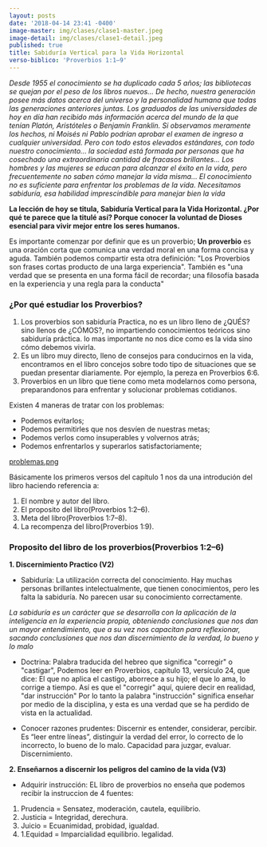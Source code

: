 ```yaml
---
layout: posts
date: '2018-04-14 23:41 -0400'
image-master: img/clases/clase1-master.jpeg
image-detail: img/clases/clase1-detail.jpeg
published: true
title: Sabiduría Vertical para la Vida Horizontal
verso-biblico: 'Proverbios 1:1–9'
---
```

_Desde 1955 el conocimiento se ha duplicado cada 5 años; las bibliotecas se quejan por el peso de
los libros nuevos... De hecho, nuestra generación posee más datos acerca del universo y la
personalidad humana que todas las generaciones anteriores juntas. Los graduados de las
universidades de hoy en día han recibido más información acerca del mundo de la que tenían Platón,
Aristóteles o Benjamín Franklin. Si observamos meramente los hechos, ni Moisés ni Pablo
podrían aprobar el examen de ingreso a cualquier universidad. Pero con todo estos elevados
estándares, con todo nuestro conocimiento... la sociedad está formada por personas que ha
cosechado una extraordinaria cantidad de fracasos brillantes... Los hombres y las mujeres se educan
para alcanzar el éxito en la vida, pero frecuentemente no saben cómo manejar la vida misma... El
conocimiento no es suficiente para enfrentar los problemas de la vida. Necesitamos sabiduría, esa
habilidad imprescindible para manejar bien la vida_

**La lección de hoy se titula, Sabiduría Vertical para la Vida Horizontal. ¿Por qué te parece que la
titulé así? Porque conocer la voluntad de Dioses esencial para vivir mejor entre los seres humanos.**

Es importante comenzar por definir que es un proverbio; **Un proverbio** es una oración corta que comunica una verdad moral en una forma concisa y aguda. También podemos compartir esta otra definición: "Los Proverbios son frases cortas producto de una larga experiencia". También es "una verdad que se presenta en una forma fácil de recordar; una filosofía basada en la experiencia y una regla para la conducta"

### ¿Por qué estudiar los Proverbios?

1. Los proverbios son sabiduría Practica, no es un libro lleno de ¿QUÉS? sino llenos de ¿CÓMOS?, no impartiendo conocimientos teóricos sino sabiduría práctica. lo mas importante no nos dice como es la vida sino cómo debemos vivirla.
2. Es un libro muy directo, lleno de consejos para conducirnos en la vida, encontramos en el libro concejos sobre todo tipo de situaciones que se puedan presentar diariamente. Por ejemplo, la pereza en Proverbios 6:6.
3.  Proverbios en un libro que tiene como meta modelarnos como persona, preparandonos para enfrentar y solucionar problemas cotidianos.

Existen 4 maneras de tratar con los problemas: 
- Podemos evitarlos;  
- Podemos permitirles que nos desvíen de nuestras metas;  
- Podemos verlos como insuperables y volvernos atrás;  
- Podemos enfrentarlos y superarlos satisfactoriamente;

[problemas.png]({{site.baseurl}}/intermedios/img/clases/problemas.png)
 	 
Básicamente los primeros versos del capítulo 1 nos da una introdución del libro haciendo referencia a: 
 	 
1. El nombre y autor del libro.
2. El proposito del libro(Proverbios 1:2–6).
3. Meta del libro(Proverbios 1:7–8).
4. La recompenza del libro(Proverbios 1:9).

### Proposito del libro de los proverbios(Proverbios 1:2–6)
**1. Discernimiento Practico (V2)** 
- Sabiduría: La utilización correcta del conocimiento. Hay muchas personas brillantes intelectualmente, que tienen conocimientos, pero les falta la sabiduría. No parecen usar su conocimiento correctamente.

_La sabiduría es un carácter que se desarrolla con la aplicación de la inteligencia en la experiencia propia, obteniendo conclusiones que nos dan un mayor entendimiento, que a su vez nos capacitan para reflexionar, sacando conclusiones que nos dan discernimiento de la verdad, lo bueno y lo malo_

- Doctrina: Palabra traducida del hebreo que significa "corregir" o "castigar", Podemos leer en Proverbios, capítulo 13, versículo 24, que dice: El que no aplica el castigo, aborrece a su hijo; el que lo ama, lo corrige a tiempo. Así es que el "corregir" aquí, quiere decir en realidad, "dar instrucción" Por lo tanto la palabra "instrucción" significa enseñar por medio de la disciplina, y esta es una verdad que se ha perdido de vista en la actualidad.

- Conocer razones prudentes: Discernir es entender, considerar, percibir. Es “leer entre líneas”, distinguir la verdad del error, lo correcto de lo incorrecto, lo bueno de lo malo. Capacidad para juzgar, evaluar. Discernimiento.

**2. Enseñarnos a discernir los peligros del camino de la vida (V3)**  
- Adquirir instrucción: EL libro de proverbios no enseña que podemos recibir la instruccion de 4 fuentes: 
1. Prudencia =  Sensatez, moderación, cautela, equilibrio.
2. Justicia = Integridad, derechura.
3. Juicio = Ecuanimidad, probidad, igualdad.
4. 1.Equidad = Imparcialidad equilibrio. legalidad.


